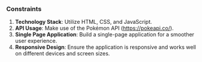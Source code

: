 ### Constraints

1. **Technology Stack**: Utilize HTML, CSS, and JavaScript.
2. **API Usage**: Make use of the Pokémon API (https://pokeapi.co/).
3. **Single Page Application**: Build a single-page application for a smoother user experience.
4. **Responsive Design**: Ensure the application is responsive and works well on different devices and screen sizes.


